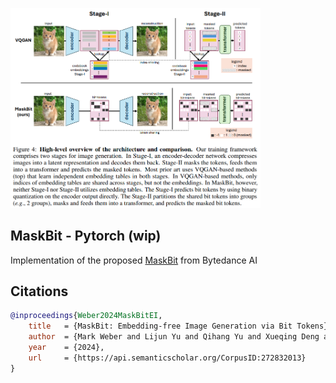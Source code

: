 <img src="./maskbit.png" width="400px"></img>

## MaskBit - Pytorch (wip)

Implementation of the proposed [MaskBit](https://arxiv.org/abs/2409.16211) from Bytedance AI

## Citations

```bibtex
@inproceedings{Weber2024MaskBitEI,
    title   = {MaskBit: Embedding-free Image Generation via Bit Tokens},
    author  = {Mark Weber and Lijun Yu and Qihang Yu and Xueqing Deng and Xiaohui Shen and Daniel Cremers and Liang-Chieh Chen},
    year    = {2024},
    url     = {https://api.semanticscholar.org/CorpusID:272832013}
}
```
